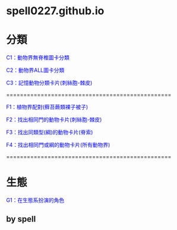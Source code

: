 # spell0227.github.io
 <h1>分類</h1>
    <p><a href = "https://spell0227.github.io/classifyGame6/index.html" target="_blank" style="text-decoration:none;color:blue;">C1：動物界無脊椎圖卡分類</a></p>
	<p>
    <p><a href = "https://spell0227.github.io/classifyGame/index.html" target="_blank" style="text-decoration:none;color:blue;">C2：動物界ALL圖卡分類</a></p>
	<p>	
    <p><a href = "https://spell0227.github.io/memoryCardGame/index.html" target="_blank" style="text-decoration:none;color:blue;">C3：記憶動物分類卡片(刺絲胞-棘皮)</a></p>		
		
<p>================================================</p>
    <p><a href = "https://spell0227.github.io/matchCardGame/plant.html" target="_blank" style="text-decoration:none;color:blue;">F1：植物界配對(蘚苔蕨類裸子被子)</a></p>				
		<p>
    <p><a href = "https://spell0227.github.io/matchCardGame/animal6Phyla.html" target="_blank" style="text-decoration:none;color:blue;">F2：找出相同門的動物卡片(刺絲胞-棘皮)</a></p>				
		<p>
    <p><a href = "https://spell0227.github.io/matchCardGame/animalVertebrate.html" target="_blank" style="text-decoration:none;color:blue;">F3：找出同類型(綱)的動物卡片(脊索)</a></p>				
		<p>
    <p><a href = "https://spell0227.github.io/matchCardGame/animalAll.html" target="_blank" style="text-decoration:none;color:blue;">F4：找出相同門或綱的動物卡片(所有動物界)</a></p>				
		
<p>================================================</p>	
    <h1>生態</h1>
	<p><a href = "https://spell0227.github.io/classifyGameproducer/index.html" target="_blank" style="text-decoration:none;color:blue;">G1：在生態系扮演的角色</a></p>				
		<p>
    <h2>by spell</h2>
